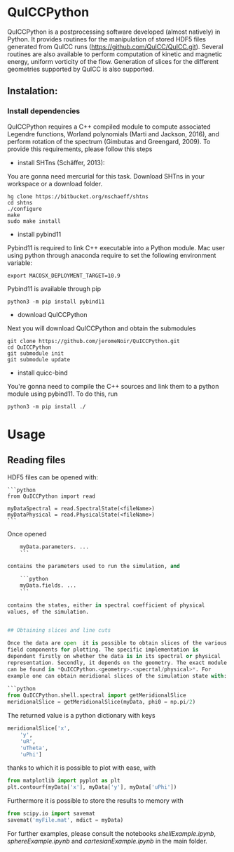 # QuICCPython

QuICCPython is a postprocessing software developed (almost natively)
in Python. It provides routines for the manipulation of stored HDF5 files
generated from QuICC runs
(https://github.com/QuICC/QuICC.git). Several routines are also available to
perform computation of kinetic and magnetic energy, uniform vorticity
of the flow. Generation of slices for the different geometries
supported by QuICC is also supported.

## Instalation:

### Install dependencies

QuICCPython requires a C++ compiled module to compute associated
Legendre functions, Worland polynomials (Marti and Jackson, 2016), and
perform rotation of the spectrum (Gimbutas and Greengard, 2009). To
provide this requirements, please follow this steps

- install SHTns (Schäffer, 2013):

You are gonna need mercurial for this task. Download SHTns in your
workspace or a download folder.

    hg clone https://bitbucket.org/nschaeff/shtns
    cd shtns
    ./configure 
    make 
    sudo make install

- install pybind11

Pybind11 is required to link C++ executable into a Python module. Mac
user using python through anaconda require to set the following
environment variable:

    export MACOSX_DEPLOYMENT_TARGET=10.9

Pybind11 is available through pip

    python3 -m pip install pybind11

- download QuICCPython

Next you will download QuICCPython and obtain the submodules

    git clone https://github.com/jeromeNoir/QuICCPython.git
    cd QuICCPython
    git submodule init
    git submodule update

- install quicc-bind

You're gonna need to compile the C++ sources and link them to a python
module using pybind11. To do this, run

    python3 -m pip install ./
	
# Usage

## Reading files
HDF5 files can be opened with:

	```python
    from QuICCPython import read
    
    myDataSpectral = read.SpectralState(<fileName>)
    myDataPhysical = read.PhysicalState(<fileName>)
	```
	
Once opened

```python
	myData.parameters. ...
	```
	
contains the parameters used to run the simulation, and

	```python
	myData.fields. ...
	```
	
contains the states, either in spectral coefficient of physical
values, of the simulation.


## Obtaining slices and line cuts

Once the data are open  it is possible to obtain slices of the various
field components for plotting. The specific implementation is
dependent firstly on whether the data is in its spectral or physical
representation. Secondly, it depends on the geometry. The exact module
can be found in *QuICCPython.<geometry>.<specrtal/physical>*. For
example one can obtain meridional slices of the simulation state with:
	
```python
from QuICCPython.shell.spectral import getMeridionalSlice
meridionalSlice = getMeridionalSlice(myData, phi0 = np.pi/2)
```
	
The returned value is a python dictionary with keys

```python
meridionalSlice['x',
	'y',
	'uR',
	'uTheta',
	'uPhi']
```
	
thanks to which it is possible to plot with ease, with

```python
from matplotlib import pyplot as plt
plt.contourf(myData['x'], myData['y'], myData['uPhi'])
```

Furthermore it is possible to store the results to memory with

```python
from scipy.io import savemat
savemat('myFile.mat', mdict = myData)
```

For further examples, please consult the notebooks
*shellExample.ipynb*, *sphereExample.ipynb* and
*cartesianExample.ipynb* in the main folder.
